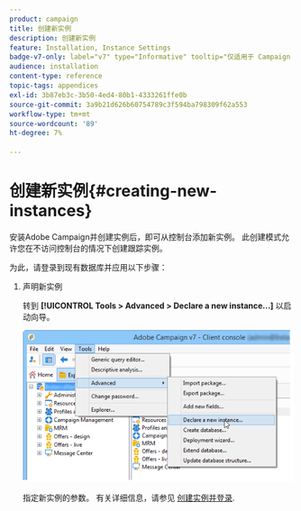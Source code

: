 ```yaml
---
product: campaign
title: 创建新实例
description: 创建新实例
feature: Installation, Instance Settings
badge-v7-only: label="v7" type="Informative" tooltip="仅适用于 Campaign Classic v7"
audience: installation
content-type: reference
topic-tags: appendices
exl-id: 3b87eb3c-3b50-4ed4-80b1-4333261ffe0b
source-git-commit: 3a9b21d626b60754789c3f594ba798309f62a553
workflow-type: tm+mt
source-wordcount: '89'
ht-degree: 7%

---
```


# 创建新实例{#creating-new-instances}



安装Adobe Campaign并创建实例后，即可从控制台添加新实例。 此创建模式允许您在不访问控制台的情况下创建跟踪实例。

为此，请登录到现有数据库并应用以下步骤：

1. 声明新实例

   转到 **[!UICONTROL Tools > Advanced > Declare a new instance...]** 以启动向导。

   ![](assets/s_ncs_install_declare_instance_menu.png)

   指定新实例的参数。 有关详细信息，请参见 [创建实例并登录](../../installation/using/creating-an-instance-and-logging-on.md).
